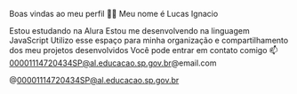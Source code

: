 Boas vindas ao meu perfil 💙💙
Meu nome é Lucas Ignacio

Estou estudando na Alura
Estou me desenvolvendo na linguagem JavaScript
Utilizo esse espaço para minha organização e compartilhamento dos meu projetos desenvolvidos
Você pode entrar em contato comigo 📫
00001114720434SP@al.educacao.sp.gov.br@email.com

@00001114720434SP@al.educacao.sp.gov.br

